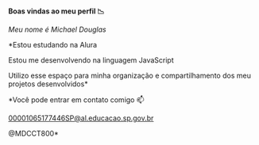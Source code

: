 **Boas vindas ao meu perfil 📉**

*Meu nome é Michael Douglas*

*Estou estudando na Alura

Estou me desenvolvendo na linguagem JavaScript

Utilizo esse espaço para minha organização e compartilhamento dos meu projetos desenvolvidos*

*Você pode entrar em contato comigo 📫

00001065177446SP@al.educacao.sp.gov.br

@MDCCT800*
